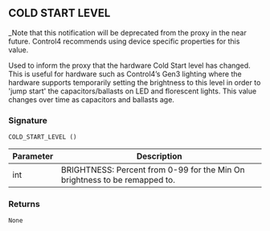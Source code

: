 ## COLD START LEVEL

_Note that this notification will be deprecated from the proxy in the near future. Control4 recommends using device specific properties for this value.

Used to inform the proxy that the hardware Cold Start level has changed. This is useful for hardware such as Control4’s Gen3 lighting where the hardware supports temporarily setting the brightness to this level in order to 'jump start' the capacitors/ballasts on LED and florescent lights.  This value changes over time as capacitors and ballasts age.

### Signature

`COLD_START_LEVEL ()`



| Parameter | Description |
| --- | --- |
| int | BRIGHTNESS: Percent from 0-99 for the Min On brightness to be remapped to. |


### Returns

`None`